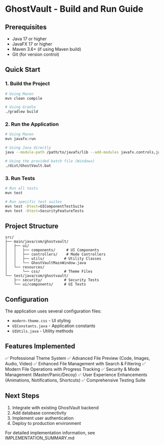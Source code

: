 # GhostVault - Build and Run Guide

## Prerequisites

- Java 17 or higher
- JavaFX 17 or higher
- Maven 3.6+ (if using Maven build)
- Git (for version control)

## Quick Start

### 1. Build the Project
```bash
# Using Maven
mvn clean compile

# Using Gradle
./gradlew build
```

### 2. Run the Application
```bash
# Using Maven
mvn javafx:run

# Using Java directly
java --module-path /path/to/javafx/lib --add-modules javafx.controls,javafx.fxml -cp target/classes com.ghostvault.ui.GhostVaultMainWindow

# Using the provided batch file (Windows)
./dist/GhostVault.bat
```

### 3. Run Tests
```bash
# Run all tests
mvn test

# Run specific test suites
mvn test -Dtest=UIComponentTestSuite
mvn test -Dtest=SecurityFeatureTests
```

## Project Structure

```
src/
├── main/java/com/ghostvault/
│   ├── ui/
│   │   ├── components/     # UI Components
│   │   ├── controllers/    # Mode Controllers
│   │   ├── utils/         # Utility Classes
│   │   └── GhostVaultMainWindow.java
│   └── resources/
│       └── css/           # Theme Files
└── test/java/com/ghostvault/
    ├── security/          # Security Tests
    └── ui/components/     # UI Tests
```

## Configuration

The application uses several configuration files:
- `modern-theme.css` - UI styling
- `UIConstants.java` - Application constants
- `UIUtils.java` - Utility methods

## Features Implemented

✅ Professional Theme System
✅ Advanced File Preview (Code, Images, Audio, Video)
✅ Enhanced File Management with Search & Filtering
✅ Modern File Operations with Progress Tracking
✅ Security & Mode Management (Master/Panic/Decoy)
✅ User Experience Enhancements (Animations, Notifications, Shortcuts)
✅ Comprehensive Testing Suite

## Next Steps

1. Integrate with existing GhostVault backend
2. Add database connectivity
3. Implement user authentication
4. Deploy to production environment

For detailed implementation information, see IMPLEMENTATION_SUMMARY.md